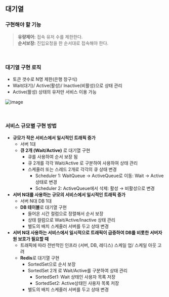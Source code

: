 ## 대기열

### 구현해야 할 기능

> **유량제어:** 접속 유저 수를 제한한다.  
**순서보장:** 진입요청을 한 순서대로 접속해야 한다.
> 

<br/>

### 대기열 구현 로직

- 토큰 갯수로 N명 제한(은행 창구식)
- Wait(대기)/ Active(활성)/ Inactive(비활성)으로 상태 관리
- Active(활성) 상태의 유저만 서비스 이용 가능

![image](https://github.com/user-attachments/assets/daa2be07-2d5f-4a7c-b889-11e7fb17259b)

<br/>

### 서비스 규모별 구현 방법

- **규모가 작은 서비스에서 일시적인 트래픽 증가**
    - 서버 1대
    -  **큐 2개 (Wait/Active)** 로 대기열 구현
        - 큐를 사용하여 순서 보장 됨
        - 큐 2개를 각각 Wait/Active 로 구분하여 사용하여 상태 관리
        - 스케줄러 또는 스레드 2개로 각각의 큐 상태 변경
            - Scheduler 1: WaitQueue → ActiveQueue로 이동: Wait → Active 상태로 변경
            - Scheduler 2: ActiveQueue에서 삭제: 활성 → 비활성으로 변경
- **서버 N대를 사용하는 규모의 서비스에서 일시적인 트래픽 증가**
    - 서버 N대 DB 1대
    - **DB 테이블**로 대기열 구현
        - 들어온 시간 컬럼으로 정렬해서 순서 보장
        - 상태 컬럼으로 Wait/Active/Inactive 상태 관리
        - 별도의 배치 스케줄러 서버를 두고 상태 변경
- **서버 N대 사용하는 서비스에서 일시적으로 트래픽이 급증하여 DB를 비롯한 서버자원 보호가 필요할 때**
    - 트래픽에 따라 전반적인 인프라 (서버, DB, 레디스) 스케일 업/ 스케일 아웃 고려
    - **Redis**로 대기열 구현
        - SortedSet으로 순서 보장
        - SortedSet 2개 로 Wait/Active를 구분하여 상태 관리
            - SortedSet1: Wait 상태인 사용자 목록 저장
            - SortedSet2: Active상태인 사용자 목록 저장
        - 별도의 배치 스케줄러 서버를 두고 상태 변경
